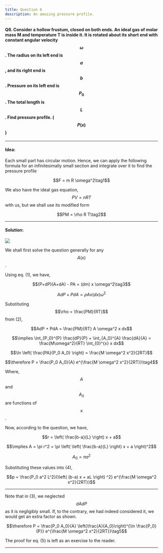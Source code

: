 ```yaml
---
title: Question 6
description: An amusing pressure profile.
---
```


<script src="https://cdn.mathjax.org/mathjax/latest/MathJax.js?config=TeX-AMS-MML_HTMLorMML" type="text/javascript"></script>

#### Q6. Consider a hollow frustum, closed on both ends. An ideal gas of molar mass M and temperature T is inside it. It is rotated about its short end with constant angular velocity $$\omega$$. The radius on its left end is $$a$$, and its right end is $$b$$. Pressure on its left end is $$P_0$$. The total length is $$L$$. Find pressure profile. ($$P(x)$$)

---

#### Idea:

Each small part has circular motion. Hence, we can apply the following formula for an infinitesimally small section and integrate over it to find the pressure profile

$$F = m R \omega^2\tag1$$

We also have the ideal gas equation, $$PV = nRT$$ with us, but we shall use its modified form

$$PM = \rho R T\tag2$$

---

#### Solution:

![](./docs/6_1.png)

We shall first solve the question generally for any $$A(x)$$.

Using eq. (1), we have,

$$(P+dP)(A+dA) - PA = (dm) x \omega^2\tag3$$

$$AdP + PdA = \rho A x (dx) \omega^2$$

Substituting $$\rho = \frac{PM}{RT}$$ from (2),

$$AdP + PdA = \frac{PM}{RT} A \omega^2 x dx$$

$$\implies \int_{P_0}^{P} \frac{dP}{P} + \int_{A_0}^{A} \frac{dA}{A} = \frac{M\omega^2}{RT} \int_{0}^{x} x dx$$

$$\ln \left( \frac{PA}{P_0 A_0} \right) = \frac{M \omega^2 x^2}{2RT}$$

$$\therefore P = \frac{P_0 A_0}{A} e^{\frac{M \omega^2 x^2}{2RT}}\tag4$$

Where, $$A$$ and $$A_0$$ are functions of $$x$$. 

Now, according to the question, we have,

$$r = \left( \frac{b-a}{L} \right) x + a$$

$$\implies A = \pi r^2 = \pi \left( \left( \frac{b-a}{L} \right) x + a \right)^2$$

$$A_0 = \pi a^2$$

Substituting these values into (4),

$$p = \frac{P_0 a^2 L^2}{\left( (b-a) x + aL \right) ^2} e^{\frac{M \omega^2 x^2}{2RT}}$$

---

Note that in (3), we neglected $$dAdP$$ as it is negligibly small. If, to the contrary, we had indeed considered it, we would get an extra factor as shown.

$$\therefore P = \frac{P_0 A_0}{A} \left(\frac{A}{A_0}\right)^{\ln \frac{P_0}{P}} e^{\frac{M \omega^2 x^2}{2RT}}\tag5$$

The proof for eq. (5) is left as an exercise to the reader.

---

